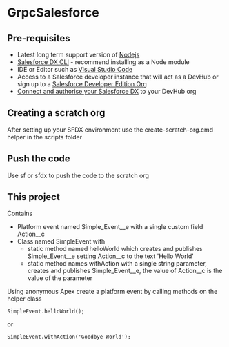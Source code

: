 # GrpcSalesforce

## Pre-requisites
- Latest long term support version of [Nodejs](https://nodejs.org)  
- [Salesforce DX CLI](https://developer.salesforce.com/tools/sfdxcli) - recommend installing as a Node module   
- IDE or Editor such as [Visual Studio Code](https://code.visualstudio.com/)  
- Access to a Salesforce developer instance that will act as a DevHub or sign up to a [Salesforce Developer Edition Org](https://developer.salesforce.com/signup)  
- [Connect and authorise your Salesforce DX](https://developer.salesforce.com/docs/atlas.en-us.sfdx_dev.meta/sfdx_dev/sfdx_dev_auth_web_flow.htm) to your DevHub org  

## Creating a scratch org
After setting up your SFDX environment use the create-scratch-org.cmd helper in the scripts folder

## Push the code
Use sf or sfdx to push the code to the scratch org

## This project
Contains 
- Platform event named Simple_Event__e with a single custom field Action__c
- Class named SimpleEvent with 
  - static method named helloWorld which creates and publishes Simple_Event__e setting Action__c to the text 'Hello World'
  - static method names withAction with a single string parameter, creates and publishes Simple_Event__e, the value of Action__c is the value of the parameter

Using anonymous Apex create a platform event by calling methods on the helper class
```Apex
SimpleEvent.helloWorld();
```

or
```Apex
SimpleEvent.withAction('Goodbye World');
```

